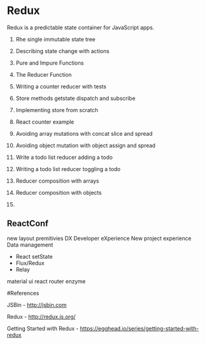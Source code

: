 # Redux
Redux is a predictable state container for JavaScript apps.

1) Rhe single immutable state tree

2) Describing state change with actions

3) Pure and Impure Functions

4) The Reducer Function

5) Writing a counter reducer with tests

6) Store methods getstate dispatch and subscribe

7) Implementing store from scratch

8) React counter example

9) Avoiding array mutations with concat slice and spread

10) Avoiding object mutation with object assign and spread

11) Write a todo list reducer adding a todo

12) Writing a todo list reducer toggling a todo

13) Reducer composition with arrays

14) Reducer composition with objects

15) 


## ReactConf

new layout premitivies
DX Developer eXperience
New project experience
Data management
 - React setState
 - Flux/Redux
 - Relay

 material ui react router enzyme

#References

JSBin - http://jsbin.com

Redux - http://redux.js.org/

Getting Started with Redux - https://egghead.io/series/getting-started-with-redux